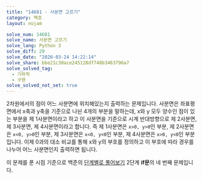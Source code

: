 ```yaml
---
title: "14681 - 사분면 고르기"
category: 백준
layout: nojam

solve_num: 14681
solve_name: 사분면 고르기
solve_lang: Python 3
solve_diff: 29
solve_date: "2020-03-24 14:22:14"
solve_share: bbe21c30ace245128df748b3463796a7
solve_solved_tag:
  - 기하학
  - 구현
solve_solved_not_set: true
---
```


2차원에서의 점이 어느 사분면에 위치해있는지 출력하는 문제입니다. 사분면은 좌표평면에서 x축과 y축을 기준으로 나뉜 4개의 부분을 말하는데, x와 y 모두 양수인 점이 있는 부분을 제 1사분면이라고 하고 이 사분면을 기준으로 시계 반대방향으로 제 2사분면, 제 3사분면, 제 4사분면이라고 합니다. 즉 제 1사분면은 `x>0, y>0`인 부분, 제 2사분면은 `x<0, y>0`인 부분, 제 3사분면은 `x<0, y<0`인 부분, 제 4사분면은 `x>0, y<0`인 부분입니다. 이제 0과의 대소 비교를 통해 x와 y의 부호를 정의하고 이 부호에 따라 경우를 나누어 어느 사분면인지 출력하면 됩니다.

이 문제를 푼 시점 기준으로 백준의 [단계별로 풀어보기](http://noj.am/p/s) 2단계 **if문**의 네 번째 문제입니다.
